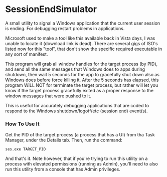 # SessionEndSimulator
A small utility to signal a Windows application that the current user session is ending. For debugging restart problems in applications.

Microsoft used to make a tool like this available back in Vista days, I was unable to locate it (download link is dead). There are several gigs of ISO's listed now for this "tool", that don't show the specific required executable in any sort of manifest.

This program will grab all window handles for the target process (by PID), and send all the same messages that Windows does to apps during shutdown, then wait 5 seconds for the app to gracefully shut down also as Windows does before force killing it. After the 5 seconds has elapsed, this program WILL NOT for terminate the target process, but rather will let you know if the target process gracefully exited as a proper response to the window messages that were pushed to it.

This is useful for accurately debugging applications that are coded to respond to the Windows shutdown/logoff/etc (session end) event(s).

### How To Use It

Get the PID of the target process (a process that has a UI) from tha Task Manager, under the Details tab. Then, run the command:

`ses.exe TARGET_PID`

And that's it. Note however, that if you're trying to run this utility on a process with elevated permissions (running as Admin), you'll need to also run this utility from a console that has Admin privileges.
